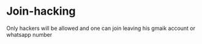 # Join-hacking
Only hackers will be allowed and one can join leaving his gmaik account or whatsapp number
